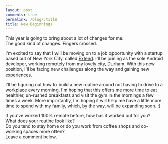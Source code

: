 ```yaml
---
layout: post
comments: true
permalink: /blog/:title
title: New Beginnings
---
```


This year is going to bring about a lot of changes for me.   
The good kind of changes. Fingers crossed.

I'm excited to say that I will be moving on to a job opportunity with a startup
based out of New York City, called [Extend](https://www.paywithextend.com/).
I'll be joining as the sole Android developer, working remotely from my lovely
city, Durham. With this new position, I'll be facing new challenges along the
way and gaining new experiences.

I'll be figuring out how to build a new routine around not having to drive to a
workplace every morning. I'm hoping that this offers me more time to eat
healthier, un-rushed breakfasts and visit the gym in the mornings a few times a
week. More importantly, I'm hoping it will help me have a little more time to
spend with my family, which, by the way, will be expanding soon. ;)

If you've worked 100% remote before, how has it worked out for you?  
What does your routine look like?  
Do you tend to stay home or do you work from coffee shops and co-working spaces
more often?  
Leave a comment below.
